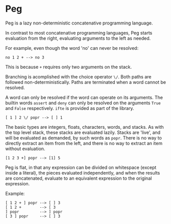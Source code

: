 Peg
===

Peg is a lazy non-deterministic concatenative programming language.

In contrast to most concatenative programming languages, Peg starts evaluation from the right, evaluating arguments to the left as needed.

For example, even though the word 'no' can never be resolved:

    no 1 2 + --> no 3

This is because `+` requires only two arguments on the stack.

Branching is acomplished with the choice operator `\/`. Both paths are followed non-deterministically.  Paths are terminated when a word cannot be resolved.

A word can only be resolved if the word can operate on its arguments.  The builtin words `assert` and `deny` can only be resolved on the arguments `True` and `False` respectively.  `ifte` is provided as part of the library.

    [ 1 ] 2 \/ popr --> [ ] 1

The basic types are integers, floats, characters, words, and stacks.  As with the top level stack, these stacks are evaluated lazily.  Stacks are 'live', and will be evaluated as demanded, by such words as `popr`.  There is no way to directly extract an item from the left, and there is no way to extract an item without evaluation.

    [1 2 3 +] popr --> [1] 5

Peg is flat, in that any expression can be divided on whitespace (except inside a literal), the pieces evaluated independently, and when the results are concatenated, evaluate to an equivalent expression to the original expression.

Example:

    [ 1 2 + ] popr --> [ ] 3
    [ 1 2 +        --> [ 3
    ] popr         --> ] popr
    [ 3 ] popr     --> [ ] 3

